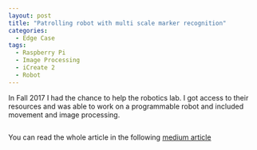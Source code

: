 ```yaml
---
layout: post
title: "Patrolling robot with multi scale marker recognition"
categories:
  - Edge Case
tags:
  - Raspberry Pi
  - Image Processing
  - iCreate 2
  - Robot
---
```


In Fall 2017 I had the chance to help the robotics lab. I got access to their resources and was able to work on a programmable robot and included movement and image processing.

<img src="https://cdn-images-1.medium.com/max/2000/1*a7GFVw8A0lyKa64FWCAWig.jpeg" alt="">

You can read the whole article in the following <a href="https://medium.com/@pedrocarrillo/coding-a-patrolling-robot-that-is-able-to-recognize-a-marker-707b06d3cd32">medium article</a>